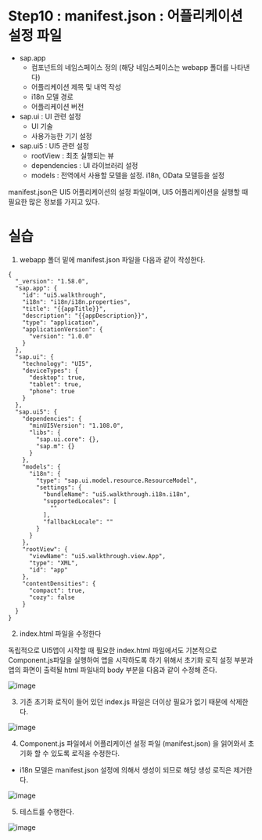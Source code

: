# Step10 : manifest.json : 어플리케이션 설정 파일 #

- sap.app
	- 컴포넌트의 네임스페이스 정의 (해당 네임스페이스는 webapp 폴더를 나타낸다)
	- 어플리케이션 제목 및 내역 작성
	- i18n 모델 경로
	- 어플리케이션 버전
- sap.ui : UI 관련 설정
	- UI 기술
	- 사용가능한 기기 설정
- sap.ui5 : UI5 관련 설정
	- rootView : 최초 실행되는 뷰
	- dependencies : UI 라이브러리 설정
	- models : 전역에서 사용할 모델을 설정. i18n, OData 모델등을 설정


manifest.json은 UI5 어플리케이션의 설정 파일이며, UI5 어플리케이션을 실행할 때 필요한 많은 정보를 가지고 있다. 

# 실습 #

1) webapp 폴더 밑에 manifest.json 파일을 다음과 같이 작성한다.

```
{
  "_version": "1.58.0",
  "sap.app": {
    "id": "ui5.walkthrough",
    "i18n": "i18n/i18n.properties",
    "title": "{{appTitle}}",
    "description": "{{appDescription}}",
    "type": "application",
    "applicationVersion": {
      "version": "1.0.0"
    }
  },
  "sap.ui": {
    "technology": "UI5",
    "deviceTypes": {
      "desktop": true,
      "tablet": true,
      "phone": true
    }
  },
  "sap.ui5": {
    "dependencies": {
      "minUI5Version": "1.108.0",
      "libs": {
        "sap.ui.core": {},
        "sap.m": {}
      }
    },
    "models": {
      "i18n": {
        "type": "sap.ui.model.resource.ResourceModel",
        "settings": {
          "bundleName": "ui5.walkthrough.i18n.i18n",
          "supportedLocales": [
            ""
          ],
          "fallbackLocale": ""
        }
      }
    },
    "rootView": {
      "viewName": "ui5.walkthrough.view.App",
      "type": "XML",
      "id": "app"
    },
    "contentDensities": {
      "compact": true,
      "cozy": false
    }
  }
}
```

2) index.html 파일을 수정한다

독립적으로 UI5앱이 시작할 때 필요한 index.html 파일에서도 기본적으로 Component.js파일을 실행하여 앱을 시작하도록 하기 위해서 초기화 로직 설정 부분과 앱의 화면이 출력될 html 파일내의 body 부분을 다음과 같이 수정해 준다.

![image](https://github.com/hkhdoc/2024-kyu-fiori/assets/171245582/76d6a5d3-20a7-4b11-9946-bad02a5fd421)


3) 기존 초기화 로직이 들어 있던 index.js 파일은 더이상 필요가 없기 때문에 삭제한다.

![image](https://github.com/hkhdoc/2024-kyu-fiori/assets/171245582/10987270-f632-4365-b6be-e85f1f62cb5c)


4) Component.js 파일에서 어플리케이션 설정 파일 (manifest.json) 을 읽어와서 초기화 할 수 있도록 로직을 수정한다.


- i18n 모델은 manifest.json 설정에 의해서 생성이 되므로 해당 생성 로직은 제거한다.

![image](https://github.com/hkhdoc/2024-kyu-fiori/assets/171245582/eab5b5b5-d47c-4291-b240-8fefc8ea9d6e)


5) 테스트를 수행한다.

![image](https://github.com/hkhdoc/2024-kyu-fiori/assets/171245582/f76cae2a-261d-4499-9abc-8ebd9245f7c2)


